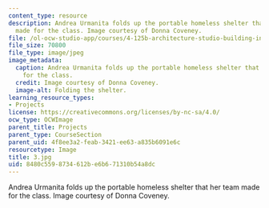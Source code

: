 ```yaml
---
content_type: resource
description: Andrea Urmanita folds up the portable homeless shelter that her team
  made for the class. Image courtesy of Donna Coveney.
file: /ol-ocw-studio-app/courses/4-125b-architecture-studio-building-in-landscapes-fall-2005/8480c5598734612be6b671310b54a8dc_3.jpg
file_size: 70800
file_type: image/jpeg
image_metadata:
  caption: Andrea Urmanita folds up the portable homeless shelter that her team made
    for the class.
  credit: Image courtesy of Donna Coveney.
  image-alt: Folding the shelter.
learning_resource_types:
- Projects
license: https://creativecommons.org/licenses/by-nc-sa/4.0/
ocw_type: OCWImage
parent_title: Projects
parent_type: CourseSection
parent_uid: 4f8ee3a2-feab-3421-ee63-a835b6091e6c
resourcetype: Image
title: 3.jpg
uid: 8480c559-8734-612b-e6b6-71310b54a8dc
---
```

Andrea Urmanita folds up the portable homeless shelter that her team made for the class. Image courtesy of Donna Coveney.